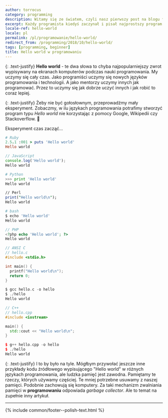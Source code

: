 ```yaml
---
author: torrocus
category: programming
description: Witamy się ze światem, czyli nasz pierwszy post na blogu firmowym.
excerpt: Każdy programista kiedyś zaczynał i pisał najprostszy program wypisujący słowa **"Hello world"**. Specjalnie dla Was, krótki eksperyment pamięciowy.
locale-ref: hello-world
locale: pl
permalink: /pl/programowanie/hello-world/
redirect_from: /programming/2018/10/hello-world/
tags: [programming, beginner]
title: Hello world w programowaniu
---
```


{: .text-justify}
**Hello world** - te dwa słowa to chyba najpopularniejszy zwrot wypisywany na ekranach komputerów podczas nauki programowania.
My uczymy się cały czas.
Jako programiści uczymy się nowych języków programowania i technologii.
A jako mentorzy uczymy innych jak programować.
Przez to uczymy się jak dobrze uczyć innych i jak robić to coraz lepiej.

{: .text-justify}
Żeby nie być gołosłownym, przeprowadźmy mały eksperyment.
Zobaczmy, w ilu językach programowania potrafimy stworzyć program typu _Hello world_ nie korzystając z pomocy Google, Wikipedii czy Stackoverflow.
🦄

Eksperyment czas zacząć...

```ruby
# Ruby
2.5.1 :001 > puts 'Hello world'
Hello world
```

```javascript
// JavaScript
console.log('Hello world');
Hello world
```

```python
# Python
>>> print 'Hello world'
Hello world
```

```perl
// Perl
print("Hello world\n");
Hello world
```

```bash
# bash
$ echo 'Hello world'
Hello world
```

```php
// PHP
<?php echo 'Hello world'; ?>
Hello world
```

```c
// ANSI C
// hello.c
#include <stdio.h>

int main() {
  printf("Hello world\n");
  return 0;
}

$ gcc hello.c -o hello
$ ./hello
Hello world
```

```cpp
// C++
// hello.cpp
#include <iostream>

main() {
  std::cout << "Hello world\n";
}

$ g++ hello.cpp -o hello
$ ./hello
Hello world
```

{: .text-justify}
I to by było na tyle.
Mógłbym przywołać jeszcze inne przykłady kodu źródłowego wypisującego "Hello world" w różnych językach programowania, ale ludzka pamięć jest zawodna.
Pamiętamy te rzeczy, których używamy częściej.
Te mniej potrzebne usuwamy z naszej pamięci.
Podobnie zachowują się komputery.
Za taki mechanizm zwalniania pamięci w **programowaniu** odpowiada _garbage collector_.
Ale to temat na zupełnie inny artykuł.

----
{% include common/footer--polish-text.html %}
